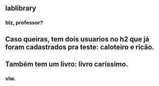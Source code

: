 ## lablibrary

### blz, professor?
## Caso queiras, tem dois usuarios no h2 que já foram cadastrados pra teste: caloteiro e ricão.  
## Também tem um livro: livro caríssimo.

### vlw.
